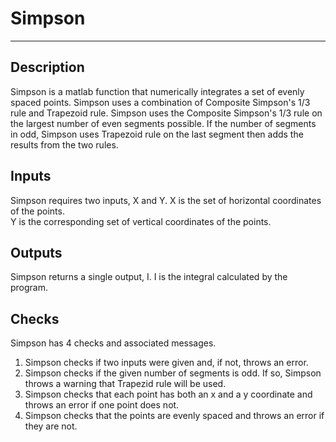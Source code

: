 # Simpson
***
## Description
Simpson is a matlab function that numerically integrates a set of evenly spaced points. Simpson uses a combination of Composite Simpson's 1/3 rule and Trapezoid rule. Simpson uses the Composite Simpson's 1/3 rule on the largest number of even segments possible. If the number of segments in odd, Simpson uses Trapezoid rule on the last segment then adds the results from the two rules. 

## Inputs
Simpson requires two inputs, X and Y. 
X is the set of horizontal coordinates of the points.  
Y is the corresponding set of vertical coordinates of the points.

## Outputs
Simpson returns a single output, I.
I is the integral calculated by the program.

## Checks
Simpson has 4 checks and associated messages. 
1. Simpson checks if two inputs were given and, if not, throws an error.
2. Simpson checks if the given number of segments is odd. If so, Simpson throws a warning that Trapezid rule will be used.
3. Simpson checks that each point has both an x and a y coordinate and throws an error if one point does not. 
4. Simpson checks that the points are evenly spaced and throws an error if they are not. 
